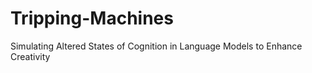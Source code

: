 # Tripping-Machines
Simulating Altered States of Cognition in Language Models to Enhance Creativity
